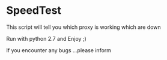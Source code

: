 # SpeedTest
This script will tell you which proxy is working which are down

Run with python 2.7 and Enjoy ;)

If you encounter any bugs ...please inform


